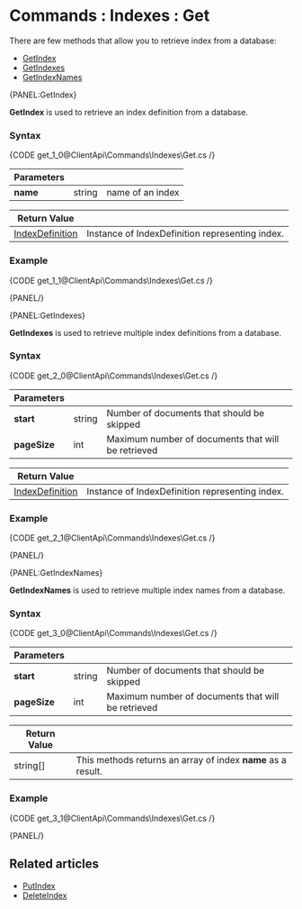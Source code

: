 # Commands : Indexes : Get

There are few methods that allow you to retrieve index from a database:   
- [GetIndex](../../../client-api/commands/indexes/get#getindex)   
- [GetIndexes](../../../client-api/commands/indexes/get#getindexes)   
- [GetIndexNames](../../../client-api/commands/indexes/get#getindexnames)   

{PANEL:GetIndex}

**GetIndex** is used to retrieve an index definition from a database.

### Syntax

{CODE get_1_0@ClientApi\Commands\Indexes\Get.cs /}

| Parameters | | |
| ------------- | ------------- | ----- |
| **name** | string | name of an index |

| Return Value | |
| ------------- | ----- |
| [IndexDefinition](../../../glossary/indexes/index-definition) | Instance of IndexDefinition representing index. |

### Example

{CODE get_1_1@ClientApi\Commands\Indexes\Get.cs /}

{PANEL/}

{PANEL:GetIndexes}

**GetIndexes** is used to retrieve multiple index definitions from a database.

### Syntax

{CODE get_2_0@ClientApi\Commands\Indexes\Get.cs /}

| Parameters | | |
| ------------- | ------------- | ----- |
| **start** | string | Number of documents that should be skipped |
| **pageSize** | int | Maximum number of documents that will be retrieved  |

| Return Value | |
| ------------- | ----- |
| [IndexDefinition](../../../glossary/indexes/index-definition) | Instance of IndexDefinition representing index. |

### Example

{CODE get_2_1@ClientApi\Commands\Indexes\Get.cs /}

{PANEL/}

{PANEL:GetIndexNames}

**GetIndexNames** is used to retrieve multiple index names from a database.

### Syntax

{CODE get_3_0@ClientApi\Commands\Indexes\Get.cs /}

| Parameters | | |
| ------------- | ------------- | ----- |
| **start** | string | Number of documents that should be skipped |
| **pageSize** | int | Maximum number of documents that will be retrieved |

| Return Value | |
| ------------- | ----- |
| string[] | This methods returns an array of index **name** as a result. |

### Example

{CODE get_3_1@ClientApi\Commands\Indexes\Get.cs /}

{PANEL/}

## Related articles

- [PutIndex](../../../client-api/commands/indexes/put)  
- [DeleteIndex](../../../client-api/commands/indexes/delete)  